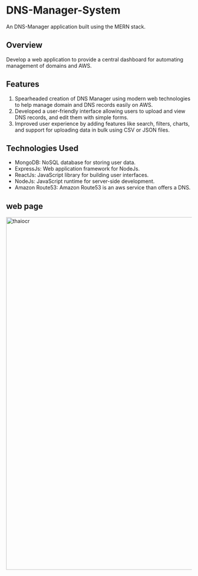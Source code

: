 ﻿# DNS-Manager-System

An DNS-Manager application built using the MERN stack.


## Overview

Develop a web application to provide a central dashboard for automating management of domains and AWS.

## Features

1.  Spearheaded creation of DNS Manager using modern web technologies to help manage domain and DNS records
 easily on AWS.
2. Developed a user-friendly interface allowing users to upload and view DNS records, and edit them with simple forms.
3. Improved user experience by adding features like search, filters, charts, and support for uploading data in bulk using
 CSV or JSON files.

## Technologies Used

- MongoDB: NoSQL database for storing user data.
- ExpressJs: Web application framework for NodeJs.
- ReactJs: JavaScript library for building user interfaces.
- NodeJs: JavaScript runtime for server-side development.
- Amazon Route53: Amazon Route53 is an aws service than offers a DNS.


## web page
<img width="956" alt="thaiocr" src="https://main--gautamjha306.netlify.app/dnsproject.png">


   
